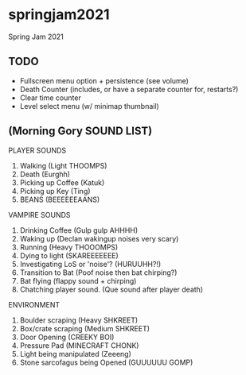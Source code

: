 # springjam2021
Spring Jam 2021


## TODO
- Fullscreen menu option + persistence (see volume)
- Death Counter (includes, or have a separate counter for, restarts?)
- Clear time counter
- Level select menu (w/ minimap thumbnail)

## (Morning Gory SOUND LIST)

PLAYER SOUNDS
 
 1. Walking (Light THOOMPS)
 2. Death (Eurghh)
 3. Picking up Coffee (Katuk)
 4. Picking up Key (Ting)
 5. BEANS (BEEEEEEAANS)

VAMPIRE SOUNDS

 1. Drinking Coffee (Gulp gulp AHHHH)
 2. Waking up (Declan wakingup noises very scary)
 3. Running (Heavy THOOOMPS)
 4. Dying to light (SKAREEEEEEE)
 5. Investigating LoS or 'noise'? (HURUUHH?!)
 6. Transition to Bat (Poof noise then bat chirping?)
 7. Bat flying (flappy sound + chirping)
 8. Chatching player sound. (Que sound after player death)

ENVIRONMENT

 1. Boulder scraping (Heavy SHKREET)
 2. Box/crate scraping (Medium SHKREET)
 3. Door Opening (CREEKY BOI)
 4. Pressure Pad (MINECRAFT CHONK)
 5. Light being manipulated (Zeeeng)
 6. Stone sarcofagus being Opened (GUUUUUU GOMP)
